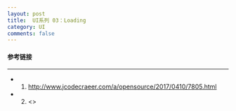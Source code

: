 ```yaml
---
layout: post
title:  UI系列 03：Loading
category: UI
comments: false
---
```


#### 参考链接
 ---
 
 * 1. <http://www.jcodecraeer.com/a/opensource/2017/0410/7805.html>
 * 2. <>
 
 
 
 
 
 
 
 
 
 
 
 
 
 
 
 
 